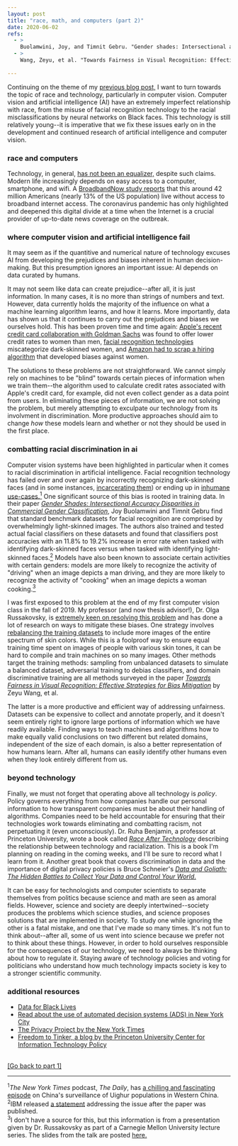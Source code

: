 ```yaml
---
layout: post
title: "race, math, and computers (part 2)"
date: 2020-06-02
refs:
  - >
    Buolamwini, Joy, and Timnit Gebru. "Gender shades: Intersectional accuracy disparities in commercial gender classification." <i>Conference on fairness, accountability and transparency.</i> 2018.
  - >
    Wang, Zeyu, et al. "Towards Fairness in Visual Recognition: Effective Strategies for Bias Mitigation." <i>arXiv preprint arXiv:1911.11834</i> (2019).
    
---
```


Continuing on the theme of my <a href="https://sxzhang25.github.io/blog/2020/06/02/race-math-and-computers-pt-1">previous blog post,</a> I want to turn towards the topic of race and technology, particularly in computer vision. Computer vision and artificial intelligence (AI) have an extremely imperfect relationship with race, from the misuse of facial recognition technology to the racial misclassifications by neural networks on Black faces. This technology is still relatively young--it is imperative that we fix these issues early on in the development and continued research of artificial intelligence and computer vision.

<!--excerpt-->

<h3>race and computers</h3>
Technology, in general, <a href="https://www.theatlantic.com/technology/archive/2018/09/tech-was-supposed-to-be-societys-great-equalizer-what-happened/571660/">has not been an equalizer,</a> despite such claims. Modern life increasingly depends on easy access to a computer, smartphone, and wifi. A <a href="https://broadbandnow.com/research/fcc-underestimates-unserved-by-50-percent">BroadbandNow study reports</a> that this around 42 million Americans (nearly 13% of the US population) live without access to broadband internet access. The coronavirus pandemic has only highlighted and deepened this digital divide at a time when the Internet is a crucial provider of up-to-date news coverage on the outbreak.


<h3>where computer vision and artificial intelligence fail</h3>
It may seem as if the quantitive and numerical nature of technology excuses AI from developing the prejudices and biases inherent in human decision-making. But this presumption ignores an important issue: AI depends on data curated by humans.

It may not seem like data can create prejudice--after all, it is just information. In many cases, it is no more than strings of numbers and text. However, data currently holds the majority of the influence on what a machine learning algorithm learns, and how it learns. More importantly, data has shown us that it continues to carry out the prejudices and biases we ourselves hold. This has been proven time and time again: <a href="https://www.wired.com/story/the-apple-card-didnt-see-genderand-thats-the-problem/">Apple's recent credit card collaboration with Goldman Sachs</a> was found to offer lower credit rates to women than men, <a href="https://www.youtube.com/watch?v=QxuyfWoVV98">facial recognition technologies</a> miscategorize dark-skinned women, and <a href="https://www.theverge.com/2018/10/10/17958784/ai-recruiting-tool-bias-amazon-report">Amazon had to scrap a hiring algorithm</a> that developed biases against women.

The solutions to these problems are not straightforward. We cannot simply rely on machines to be "blind" towards certain pieces of information when we train them--the algorithm used to calculate credit rates associated with Apple's credit card, for example, did not even collect gender as a data point from users. In eliminating these pieces of information, we are not solving the problem, but merely attempting to exculpate our technology from its involvment in discrimination. More productive approaches should aim to change <i>how</i> these models learn and whether or not they should be used in the first place.

<h3>combatting racial discrimination in ai</h3>
Computer vision systems have been highlighted in particular when it comes to racial discrimination in artificial intelligence. Facial recognition technology has failed over and over again by incorrectly recognizing dark-skinned faces (and in some instances, <a href="https://www.technologyreview.com/2019/01/21/137783/algorithms-criminal-justice-ai/">incarcerating them</a>) or ending up in <a href="https://www.npr.org/2019/12/16/788597818/how-china-is-using-facial-recognition-technology#:~:text=Facial%20recognition%20technology%20became%20part%20of%20the%20fabric%20of%20life,using%20the%20technology%20for%20surveillance.">inhumane use-cases.</a><a href="#footnote1"><sup>1</sup></a> One significant source of this bias is rooted in training data. In their paper <a href="http://proceedings.mlr.press/v81/buolamwini18a.html"><i>Gender Shades: Intersectional Accuracy Disparities in Commercial Gender Classification</i></a>, Joy Buolamwini and Timnit Gebru find that standard benchmark datasets for facial recognition are comprised by overwhelmingly light-skinned images. The authors also trained and tested actual facial classifiers on these datasets and found that classifiers post accuracies with an 11.8% to 19.2% increase in error rate when tasked with identifying dark-skinned faces versus when tasked with identifying light-skinned faces.<a href="#footnote2"><sup>2</sup></a> Models have also been known to associate certain activities with certain genders: models are more likely to recognize the activity of "driving" when an image depicts a man driving, and they are more likely to recognize the activity of "cooking" when an image depicts a woman cooking.<a href="#footnote2"><sup>3</sup></a>

I was first exposed to this problem at the end of my first computer vision class in the fall of 2019. My professor (and now thesis advisor!), Dr. Olga Russakovsky, is <a href="https://www.technologyreview.com/innovator/olga-russakovsky/">extremely keen on resolving this problem</a> and has done a lot of research on ways to mitigate these biases. One strategy involves <a href="https://arxiv.org/pdf/1912.07726.pdf">rebalancing the training datasets</a> to include more images of the entire spectrum of skin colors. While this is a foolproof way to ensure equal training time spent on images of people with various skin tones, it can be hard to compile and train machines on so many images. Other methods target the training methods: sampling from unbalanced datasets to simulate a balanced dataset, adversarial training to debias classifiers, and domain discriminative training are all methods surveyed in the paper <a href="https://arxiv.org/pdf/1911.11834.pdf"><i>Towards Fairness in Visual Recognition: Effective Strategies for Bias Mitigation</i></a> by Zeyu Wang, et al.

The latter is a more productive and efficient way of addressing unfairness. Datasets can be expensive to collect and annotate properly, and it doesn't seem entirely right to ignore large portions of information which we have readily available. Finding ways to teach machines and algorithms how to make equally valid conclusions on two different but related domains, independent of the size of each domain, is also a better representation of how humans learn. After all, humans can easily identify other humans even when they look entirely different from us.

<h3>beyond technology</h3>
Finally, we must not forget that operating above all technology is <i>policy</i>. Policy governs everything from how companies handle our personal information to how transparent companies must be about their handling of algorithms. Companies need to be held accountable for ensuring that their technologies work towards eliminating and combatting racism, not perpetuating it (even unconsciously). Dr. Ruha Benjamin, a professor at Princeton University, wrote a book called <a href="https://www.ruhabenjamin.com/race-after-technology"><i>Race After Technology</i></a> describing the relationship between technology and racialization. This is a book I'm planning on reading in the coming weeks, and I'll be sure to record what I learn from it. Another great book that covers discrimination in data and the importance of digital privacy policies is Bruce Schneier's <a href="https://www.google.com/books/edition/Data_and_Goliath_The_Hidden_Battles_to_C/MwF-BAAAQBAJ?hl=en&gbpv=0"><i>Data and Goliath: The Hidden Battles to Collect Your Data and Control Your World</i>.</a>

It can be easy for technologists and computer scientists to separate themselves from politics because science and math are seen as amoral fields. However, science and society are deeply intertwined--society produces the problems which science studies, and science proposes solutions that are implemented in society. To study one while ignoring the other is a fatal mistake, and one that I've made so many times. It's not fun to think about--after all, some of us went into science because we prefer not to think about these things. However, in order to hold ourselves responsible for the consequences of our technology, we need to always be thinking about how to regulate it. Staying aware of technology policies and voting for politicians who understand how much technology impacts society is key to a stronger scientific community.

<h3>additional resources</h3>
<ul>
  <li><a href="http://d4bl.org/">Data for Black Lives</a></li>
  <li><a href="https://ainowinstitute.org/ads-shadowreport-2019.pdf">Read about the use of automated decision systems (ADS) in New York City</a></li>
  <li><a href="https://www.nytimes.com/interactive/2019/opinion/internet-privacy-project.html">The Privacy Project by the New York Times</a></li>
  <li><a href="https://freedom-to-tinker.com/">Freedom to Tinker, a blog by the Princeton University Center for Information Technology Policy</a></li>
</ul>

<br>
<a href="https://sxzhang25.github.io/blog/2020/06/02/race-math-and-computers-pt-1">[Go back to part 1]</a>


<div class="footnotes">
<hr align="left" size="1">
<section id="footnote1"><sup>1</sup><i>The New York Times</i> podcast, <i>The Daily</i>, has <a href="https://www.nytimes.com/2020/02/13/podcasts/uighurs-coverage-daily-podcast.html">a chilling and fascinating episode</a> on China's surveillance of Uighur populations in Western China.</section>

<section id="footnote2"><sup>2</sup>IBM released <a href="http://gendershades.org/docs/ibm.pdf">a statement</a> addressing the issue after the paper was published.</section>

<section id="footnote2"><sup>3</sup>I don't have a source for this, but this information is from a presentation given by Dr. Russakovsky as part of a Carnegie Mellon University lecture series. The slides from the talk are posted <a href="https://visualai.princeton.edu/slides/Fairness_CVPR2018.pdf">here.</a></section>
</div>


